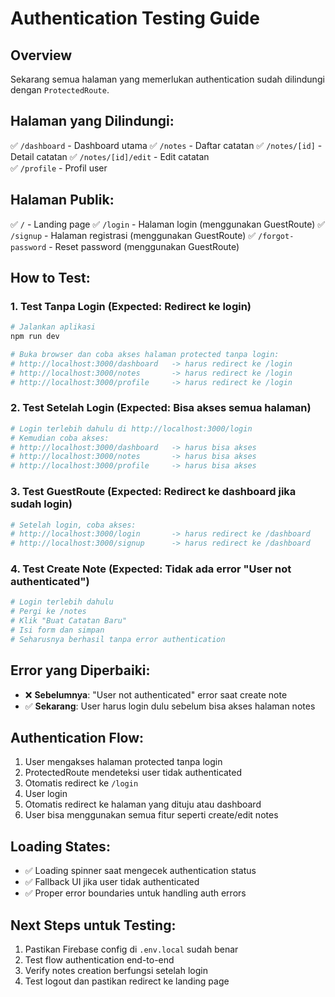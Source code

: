 # Authentication Testing Guide

## Overview
Sekarang semua halaman yang memerlukan authentication sudah dilindungi dengan `ProtectedRoute`. 

## Halaman yang Dilindungi:
✅ `/dashboard` - Dashboard utama
✅ `/notes` - Daftar catatan
✅ `/notes/[id]` - Detail catatan
✅ `/notes/[id]/edit` - Edit catatan  
✅ `/profile` - Profil user

## Halaman Publik:
✅ `/` - Landing page
✅ `/login` - Halaman login (menggunakan GuestRoute)
✅ `/signup` - Halaman registrasi (menggunakan GuestRoute)
✅ `/forgot-password` - Reset password (menggunakan GuestRoute)

## How to Test:

### 1. Test Tanpa Login (Expected: Redirect ke login)
```bash
# Jalankan aplikasi
npm run dev

# Buka browser dan coba akses halaman protected tanpa login:
# http://localhost:3000/dashboard   -> harus redirect ke /login
# http://localhost:3000/notes       -> harus redirect ke /login
# http://localhost:3000/profile     -> harus redirect ke /login
```

### 2. Test Setelah Login (Expected: Bisa akses semua halaman)
```bash
# Login terlebih dahulu di http://localhost:3000/login
# Kemudian coba akses:
# http://localhost:3000/dashboard   -> harus bisa akses
# http://localhost:3000/notes       -> harus bisa akses
# http://localhost:3000/profile     -> harus bisa akses
```

### 3. Test GuestRoute (Expected: Redirect ke dashboard jika sudah login)
```bash
# Setelah login, coba akses:
# http://localhost:3000/login       -> harus redirect ke /dashboard
# http://localhost:3000/signup      -> harus redirect ke /dashboard
```

### 4. Test Create Note (Expected: Tidak ada error "User not authenticated")
```bash
# Login terlebih dahulu
# Pergi ke /notes
# Klik "Buat Catatan Baru"
# Isi form dan simpan
# Seharusnya berhasil tanpa error authentication
```

## Error yang Diperbaiki:
- ❌ **Sebelumnya**: "User not authenticated" error saat create note
- ✅ **Sekarang**: User harus login dulu sebelum bisa akses halaman notes

## Authentication Flow:
1. User mengakses halaman protected tanpa login
2. ProtectedRoute mendeteksi user tidak authenticated
3. Otomatis redirect ke `/login`
4. User login
5. Otomatis redirect ke halaman yang dituju atau dashboard
6. User bisa menggunakan semua fitur seperti create/edit notes

## Loading States:
- ✅ Loading spinner saat mengecek authentication status
- ✅ Fallback UI jika user tidak authenticated
- ✅ Proper error boundaries untuk handling auth errors

## Next Steps untuk Testing:
1. Pastikan Firebase config di `.env.local` sudah benar
2. Test flow authentication end-to-end
3. Verify notes creation berfungsi setelah login
4. Test logout dan pastikan redirect ke landing page
